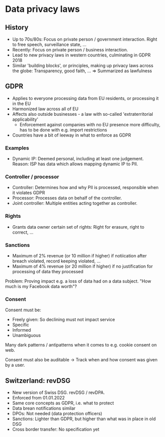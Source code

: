 # Data privacy laws

## History

- Up to 70s/80s: Focus on private person / government interaction. Right to
  free speech, surveillance state, ...
- Recently: Focus on private person / business interaction.
- Lead to new privacy laws in western countries, culminating in GDPR 2018
- Similar 'building blocks', or principles, making up privacy laws across the
  globe: Transparency, good faith, ... => Summarized as lawfulness

## GDPR

- Applies to everyone processing data from EU residents, or processing it in the
  EU
- Harmonized law across all of EU
- Affects also outside businesses - a law with so-called 'extraterritorial
  applicability'
  - Enforcement against companies with no EU presence more difficulty, has to
    be done with e.g. import restrictions
- Countries have a bit of leeway in what to enforce as GDPR

### Examples

- Dynamic IP: Deemed personal, including at least one judgement. Reason: ISP
  has data which allows mapping dynamic IP to PII.

### Controller / processor

- Controller: Determines how and why PII is processed, responsible when it
  violates GDPR
- Processor: Processes data on behalf of the controller.
- Joint controller: Multiple entities acting together as controller.

### Rights

- Grants data owner certain set of rights: Right for erasure, right to correct,
  ...

### Sanctions

- Maximum of 2% revenue (or 10 million if higher) if notiication after breach
  violated, record keeping violated, ...
- Maximum of 4% revenue (or 20 million if higher) if no justification for
  processing of data they processed

Problem: Proving impact e.g. a loss of data had on a data subject. "How much is
my Facebook data worth"?

### Consent

Consent must be:
- Freely given: So declining must not impact service
- Specific
- Informed
- Unambiguous

Many dark patterns / antipatterns when it comes to e.g. cookie consent on web.

Consent must also be auditable -> Track when and how consent was given by a
user.

## Switzerland: revDSG

- New version of Swiss DSG. revDSG / revDPA.
- Enforced from 01.01.2022
- Same core concepts as GDPR, i.e. what to protect
- Data brean notifications similar
- DPOs: Not needed (data protection officers)
- Sanctions: Lighter than GDPR, but higher than what was in place in old DSG
- Cross border transfer: No specification yet
